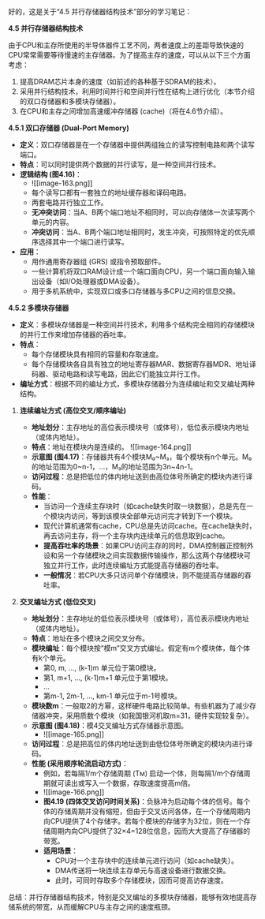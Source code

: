 好的，这是关于“4.5 并行存储器结构技术”部分的学习笔记：

**4.5 并行存储器结构技术**

由于CPU和主存所使用的半导体器件工艺不同，两者速度上的差距导致快速的CPU常常需要等待慢速的主存储器。为了提高主存的速度，可以从以下三个方面考虑：

1.  提高DRAM芯片本身的速度（如前述的各种基于SDRAM的技术）。
2.  采用并行结构技术，利用时间并行和空间并行性在结构上进行优化（本节介绍的双口存储器和多模块存储器）。
3.  在CPU和主存之间增加高速缓冲存储器 (cache)（将在4.6节介绍）。

**4.5.1 双口存储器 (Dual-Port Memory)**

*   **定义**：双口存储器是在一个存储器中提供两组独立的读写控制电路和两个读写端口。
*   **特点**：可以同时提供两个数据的并行读写，是一种空间并行技术。
*   **逻辑结构 (图4.16)**：
	* ![[image-163.png]]
    *   每个读写口都有一套独立的地址缓存器和译码电路。
    *   两套电路并行独立工作。
    *   **无冲突访问**：当A、B两个端口地址不相同时，可以向存储体一次读写两个单元的内容。
    *   **冲突访问**：当A、B两个端口地址相同时，发生冲突，可按照特定的优先顺序选择其中一个端口进行读写。
*   **应用**：
    *   用作通用寄存器组 (GRS) 或指令预取部件。
    *   一些计算机将双口RAM设计成一个端口面向CPU，另一个端口面向输入输出设备（如I/O处理器或DMA设备）。
    *   用于多机系统中，实现双口或多口存储器与多CPU之间的信息交换。

**4.5.2 多模块存储器**

*   **定义**：多模块存储器是一种空间并行技术，利用多个结构完全相同的存储模块的并行工作来增加存储器的吞吐率。
*   **特点**：
    *   每个存储模块具有相同的容量和存取速度。
    *   每个存储模块各自具有独立的地址寄存器MAR、数据寄存器MDR、地址译码器、驱动电路和读写电路，因此它们能独立并行工作。
*   **编址方式**：根据不同的编址方式，多模块存储器分为连续编址和交叉编址两种结构。

1.  **连续编址方式 (高位交叉/顺序编址)**
    *   **地址划分**：主存地址的高位表示模块号（或体号），低位表示模块内地址（或体内地址）。
    *   **特点**：地址在模块内是连续的。
	    ![[image-164.png]]
    *   **示意图 (图4.17)**：存储器共有4个模块M₀~M₃，每个模块有n个单元。M₀的地址范围为0~n-1，...，M₃的地址范围为3n~4n-1。
    *   **访问过程**：总是把低位的体内地址送到由高位体号所确定的模块内进行译码。
    *   **性能**：
        *   当访问一个连续主存块时（如cache缺失时取一块数据），总是先在一个模块内访问，等到该模块全部单元访问完才转到下一个模块。
        *   现代计算机通常有cache，CPU总是先访问cache。在cache缺失时，再去访问主存，将一个主存块内连续单元的信息取到cache。
        *   **提高吞吐率的场景**：如果CPU访问主存的同时，DMA控制器正控制外设和另一个存储模块之间实现数据传输操作，那么这两个存储模块可独立并行工作，此时连续编址方式能提高存储器的吞吐率。
        *   **一般情况**：若CPU大多只访问单个存储模块，则不能提高存储器的吞吐率。

2.  **交叉编址方式 (低位交叉)**
    *   **地址划分**：主存地址的低位表示模块号（或体号），高位表示模块内地址（或体内地址）。
    *   **特点**：地址在多个模块之间交叉分布。
    *   **模块编址**：每个模块按“模m”交叉方式编址。假定有m个模块体，每个体有k个单元。
        *   第0, m, ..., (k-1)m 单元位于第0模块。
        *   第1, m+1, ..., (k-1)m+1 单元位于第1模块。
        *   ...
        *   第m-1, 2m-1, ..., km-1 单元位于m-1号模块。
    *   **模块数m**：一般取2的方幂，这样硬件电路比较简单。有些机器为了减少存储器冲突，采用质数个模块（如我国银河机取m=31，硬件实现较复杂）。
    *   **示意图 (图4.18)**：模4交叉编址方式存储器示意图。
	    * ![[image-165.png]]
    *   **访问过程**：总是把高位的体内地址送到由低位体号所确定的模块内进行译码。
    *   **性能 (采用顺序轮流启动方式)**：
        *   例如，若每隔1/m个存储周期 (Tм) 启动一个体，则每隔1/m个存储周期就可读出或写入一个数据，存取速度提高m倍。
        * ![[image-166.png]]
        *   **图4.19 (四体交叉访问时间关系)**：负脉冲为启动每个体的信号。每个体的存储周期并没有缩短，但由于交叉访问各体，在一个存储周期内向CPU提供了4个存储字。若每个模块的存储字为32位，则在一个存储周期内向CPU提供了32×4=128位信息，因而大大提高了存储器的带宽。
        *   **适用场景**：
            *   CPU对一个主存块中的连续单元进行访问（如cache缺失）。
            *   DMA传送将一块连续主存单元与高速设备进行数据交换。
            *   此时，可同时存取多个存储模块，因而可提高访存速度。

总结：并行存储器结构技术，特别是交叉编址的多模块存储器，能够有效地提高存储系统的带宽，从而缓解CPU与主存之间的速度瓶颈。